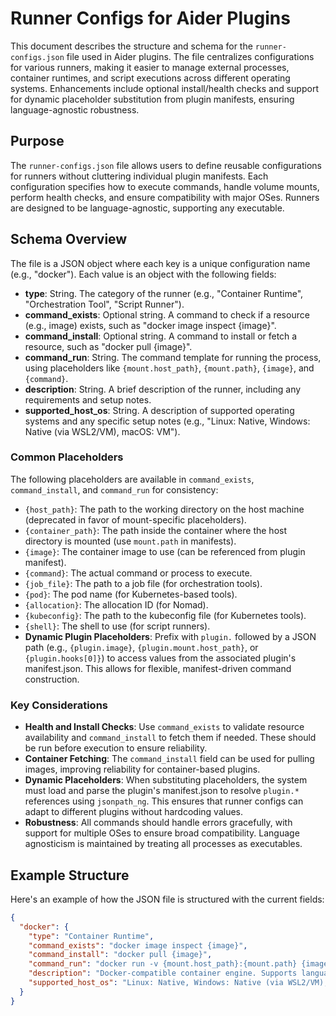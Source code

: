 # Runner Configs for Aider Plugins

This document describes the structure and schema for the `runner-configs.json` file used in Aider plugins. The file centralizes configurations for various runners, making it easier to manage external processes, container runtimes, and script executions across different operating systems. Enhancements include optional install/health checks and support for dynamic placeholder substitution from plugin manifests, ensuring language-agnostic robustness.

## Purpose
The `runner-configs.json` file allows users to define reusable configurations for runners without cluttering individual plugin manifests. Each configuration specifies how to execute commands, handle volume mounts, perform health checks, and ensure compatibility with major OSes. Runners are designed to be language-agnostic, supporting any executable.

## Schema Overview
The file is a JSON object where each key is a unique configuration name (e.g., "docker"). Each value is an object with the following fields:

- **type**: String. The category of the runner (e.g., "Container Runtime", "Orchestration Tool", "Script Runner").
- **command_exists**: Optional string. A command to check if a resource (e.g., image) exists, such as "docker image inspect {image}".
- **command_install**: Optional string. A command to install or fetch a resource, such as "docker pull {image}".
- **command_run**: String. The command template for running the process, using placeholders like `{mount.host_path}`, `{mount.path}`, `{image}`, and `{command}`.
- **description**: String. A brief description of the runner, including any requirements and setup notes.
- **supported_host_os**: String. A description of supported operating systems and any specific setup notes (e.g., "Linux: Native, Windows: Native (via WSL2/VM), macOS: VM").

### Common Placeholders
The following placeholders are available in `command_exists`, `command_install`, and `command_run` for consistency:
- `{host_path}`: The path to the working directory on the host machine (deprecated in favor of mount-specific placeholders).
- `{container_path}`: The path inside the container where the host directory is mounted (use `mount.path` in manifests).
- `{image}`: The container image to use (can be referenced from plugin manifest).
- `{command}`: The actual command or process to execute.
- `{job_file}`: The path to a job file (for orchestration tools).
- `{pod}`: The pod name (for Kubernetes-based tools).
- `{allocation}`: The allocation ID (for Nomad).
- `{kubeconfig}`: The path to the kubeconfig file (for Kubernetes tools).
- `{shell}`: The shell to use (for script runners).
- **Dynamic Plugin Placeholders**: Prefix with `plugin.` followed by a JSON path (e.g., `{plugin.image}`, `{plugin.mount.host_path}`, or `{plugin.hooks[0]}`) to access values from the associated plugin's manifest.json. This allows for flexible, manifest-driven command construction.

### Key Considerations
- **Health and Install Checks**: Use `command_exists` to validate resource availability and `command_install` to fetch them if needed. These should be run before execution to ensure reliability.
- **Container Fetching**: The `command_install` field can be used for pulling images, improving reliability for container-based plugins.
- **Dynamic Placeholders**: When substituting placeholders, the system must load and parse the plugin's manifest.json to resolve `plugin.*` references using `jsonpath_ng`. This ensures that runner configs can adapt to different plugins without hardcoding values.
- **Robustness**: All commands should handle errors gracefully, with support for multiple OSes to ensure broad compatibility. Language agnosticism is maintained by treating all processes as executables.

## Example Structure
Here's an example of how the JSON file is structured with the current fields:

```json
{
  "docker": {
    "type": "Container Runtime",
    "command_exists": "docker image inspect {image}",
    "command_install": "docker pull {image}",
    "command_run": "docker run -v {mount.host_path}:{mount.path} {image} {command}",
    "description": "Docker-compatible container engine. Supports language-agnostic executables with volume mounts.",
    "supported_host_os": "Linux: Native, Windows: Native (via WSL2/VM), macOS: VM"
  }
}
